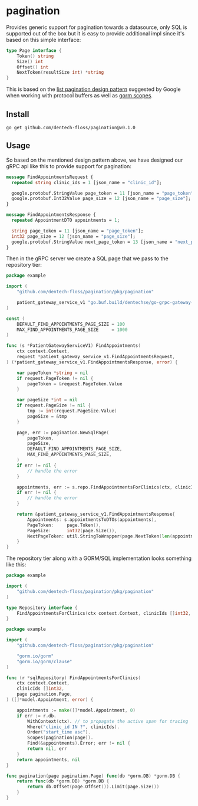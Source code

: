 # pagination

Provides generic support for pagination towards a datasource, only SQL is supported out of the box but it is easy to provide additional impl since it's based on this simple interface:

```go
type Page interface {
    Token() string
    Size() int
    Offset() int
    NextToken(resultSize int) *string
}
```

This is based on the [list pagination design pattern](https://cloud.google.com/apis/design/design_patterns#list_pagination) suggested by Google when working with protocol buffers as well as [gorm scopes](https://gorm.io/docs/scopes.html#Pagination).

## Install

```
go get github.com/dentech-floss/pagination@v0.1.0
```

## Usage

So based on the mentioned design pattern above, we have designed our gRPC api like this to provide support for pagination:

```proto
message FindAppointmentsRequest {
  repeated string clinic_ids = 1 [json_name = "clinic_id"];

  google.protobuf.StringValue page_token = 11 [json_name = "page_token"];
  google.protobuf.Int32Value page_size = 12 [json_name = "page_size"];
}
```

```proto
message FindAppointmentsResponse {
  repeated AppointmentDTO appointments = 1;

  string page_token = 11 [json_name = "page_token"];
  int32 page_size = 12 [json_name = "page_size"];
  google.protobuf.StringValue next_page_token = 13 [json_name = "next_page_token"];
}
```

Then in the gRPC server we create a SQL page that we pass to the repository tier:

```go
package example

import (
    "github.com/dentech-floss/pagination/pkg/pagination"

    patient_gateway_service_v1 "go.buf.build/dentechse/go-grpc-gateway-openapiv2/dentechse/patient-api-gateway/api/patient/v1"
)

const (
	DEFAULT_FIND_APPOINTMENTS_PAGE_SIZE = 100
	MAX_FIND_APPOINTMENTS_PAGE_SIZE     = 1000
)

func (s *PatientGatewayServiceV1) FindAppointments(
	ctx context.Context,
	request *patient_gateway_service_v1.FindAppointmentsRequest,
) (*patient_gateway_service_v1.FindAppointmentsResponse, error) {

    var pageToken *string = nil
    if request.PageToken != nil {
        pageToken = &request.PageToken.Value
    }

    var pageSize *int = nil
    if request.PageSize != nil {
        tmp := int(request.PageSize.Value)
        pageSize = &tmp
    }

    page, err := pagination.NewSqlPage(
        pageToken,
        pageSize,
        DEFAULT_FIND_APPOINTMENTS_PAGE_SIZE,
        MAX_FIND_APPOINTMENTS_PAGE_SIZE,
    )
    if err != nil {
        // handle the error
    }

    appointments, err := s.repo.FindAppointmentsForClinics(ctx, clinicIds, page)
    if err != nil {
        // handle the error
    }

    return &patient_gateway_service_v1.FindAppointmentsResponse{
        Appointments: s.appointmentsToDTOs(appointments),
        PageToken:     page.Token(),
        PageSize:      int32(page.Size()),
        NextPageToken: util.StringToWrapper(page.NextToken(len(appointments))),
    }
}
```

The repository tier along with a GORM/SQL implementation looks something like this:

```go
package example

import (
    "github.com/dentech-floss/pagination/pkg/pagination"
)

type Repository interface {
    FindAppointmentsForClinics(ctx context.Context, clinicIds []int32, page pagination.Page) ([]*model.Appointment, error)
}
```

```go
package example

import (
    "github.com/dentech-floss/pagination/pkg/pagination"

    "gorm.io/gorm"
    "gorm.io/gorm/clause"
)

func (r *sqlRepository) FindAppointmentsForClinics(
    ctx context.Context,
    clinicIds []int32,
    page pagination.Page,
) ([]*model.Appointment, error) {

    appointments := make([]*model.Appointment, 0)
    if err := r.db.
        WithContext(ctx). // to propagate the active span for tracing
        Where("clinic_id IN ?", clinicIds).
        Order("start_time asc").
        Scopes(pagination(page)).
        Find(&appointments).Error; err != nil {
        return nil, err
    }
    return appointments, nil
}

func pagination(page pagination.Page) func(db *gorm.DB) *gorm.DB {
    return func(db *gorm.DB) *gorm.DB {
        return db.Offset(page.Offset()).Limit(page.Size())
    }
}
```